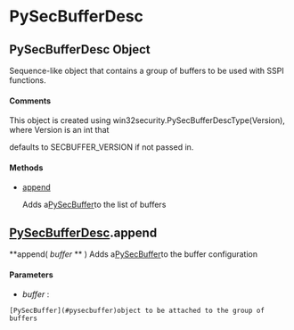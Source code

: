 # PySecBufferDesc

## PySecBufferDesc Object

Sequence-like object that contains a group of buffers to be used with SSPI functions\.

#### Comments
This object is created using win32security\.PySecBufferDescType\(Version\), where Version is an int that 

defaults to SECBUFFER\_VERSION if not passed in\.

#### Methods


  - [append](PySecBufferDesc.md#pysecbufferdescappend)

    Adds a[PySecBuffer](#pysecbuffer)to the list of buffers&nbsp;

## [PySecBufferDesc](#pysecbufferdesc)\.append

 **append\( *buffer* ** \)
Adds a[PySecBuffer](#pysecbuffer)to the buffer configuration

#### Parameters


  -  *buffer* :

    [PySecBuffer](#pysecbuffer)object to be attached to the group of buffers